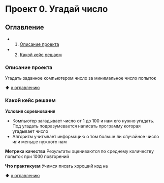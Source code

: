 # Проект 0. Угадай число

## Оглавление

* 1. [Описание проекта](https://github.com/JiaZhenA/sf/tree/main/project_0/README.md#Описание-проекта)
* 2. [Какой кейс решаем](https://github.com/JiaZhenA/sf/tree/main/project_0/README.md#Какой-кейс-решаем)

### Описание проекта

Угадать заданное компьютером число за минимальное число попыток

:arrow_up: [к оглавлению](https://github.com/JiaZhenA/sf/tree/main/project_0/README.md#Оглавление)

### Какой кейс решаем

**Условия соревнования**

- Компьютер загадывает число от 1 до 100 и нам его нужно угадать. Под угадать подразумевается написать программу которая угадывает число
- Алгоритм учитывает информацию о том больше ли случайное число или меньше нужного нам

**Метрика качества**
Результаты оцениваются по среднему количеству попыток при 1000 повторений

**Что практикуем**
Учимся писать хороший код на 

:arrow_up: [к оглавлению](https://github.com/JiaZhenA/sf/tree/main/project_0/README.md#Оглавление)